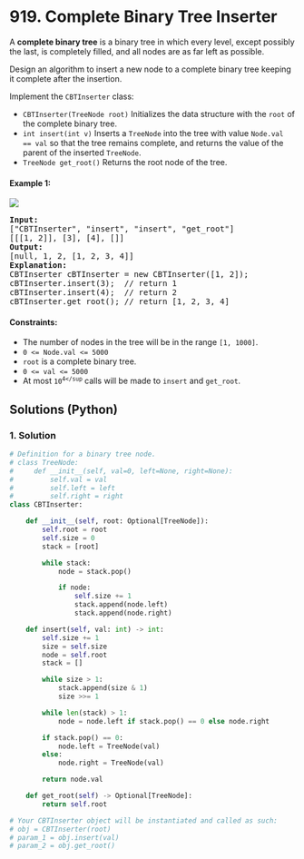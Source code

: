 # 919. Complete Binary Tree Inserter
A **complete binary tree** is a binary tree in which every level, except possibly the last, is completely filled, and all nodes are as far left as possible.

Design an algorithm to insert a new node to a complete binary tree keeping it complete after the insertion.

Implement the `CBTInserter` class:
* `CBTInserter(TreeNode root)` Initializes the data structure with the `root` of the complete binary tree.
* `int insert(int v)` Inserts a `TreeNode` into the tree with value `Node.val == val` so that the tree remains complete, and returns the value of the parent of the inserted `TreeNode`.
* `TreeNode get_root()` Returns the root node of the tree.

#### Example 1:
![](https://assets.leetcode.com/uploads/2021/08/03/lc-treeinsert.jpg)
<pre>
<strong>Input:</strong>
["CBTInserter", "insert", "insert", "get_root"]
[[[1, 2]], [3], [4], []]
<strong>Output:</strong>
[null, 1, 2, [1, 2, 3, 4]]
<strong>Explanation:</strong>
CBTInserter cBTInserter = new CBTInserter([1, 2]);
cBTInserter.insert(3);  // return 1
cBTInserter.insert(4);  // return 2
cBTInserter.get_root(); // return [1, 2, 3, 4]
</pre>

#### Constraints:
* The number of nodes in the tree will be in the range `[1, 1000]`.
* `0 <= Node.val <= 5000`
* `root` is a complete binary tree.
* `0 <= val <= 5000`
* At most <code>10<sup>4</sup</code> calls will be made to `insert` and `get_root`.

## Solutions (Python)

### 1. Solution
```Python
# Definition for a binary tree node.
# class TreeNode:
#     def __init__(self, val=0, left=None, right=None):
#         self.val = val
#         self.left = left
#         self.right = right
class CBTInserter:

    def __init__(self, root: Optional[TreeNode]):
        self.root = root
        self.size = 0
        stack = [root]

        while stack:
            node = stack.pop()

            if node:
                self.size += 1
                stack.append(node.left)
                stack.append(node.right)

    def insert(self, val: int) -> int:
        self.size += 1
        size = self.size
        node = self.root
        stack = []

        while size > 1:
            stack.append(size & 1)
            size >>= 1

        while len(stack) > 1:
            node = node.left if stack.pop() == 0 else node.right

        if stack.pop() == 0:
            node.left = TreeNode(val)
        else:
            node.right = TreeNode(val)

        return node.val

    def get_root(self) -> Optional[TreeNode]:
        return self.root

# Your CBTInserter object will be instantiated and called as such:
# obj = CBTInserter(root)
# param_1 = obj.insert(val)
# param_2 = obj.get_root()
```
